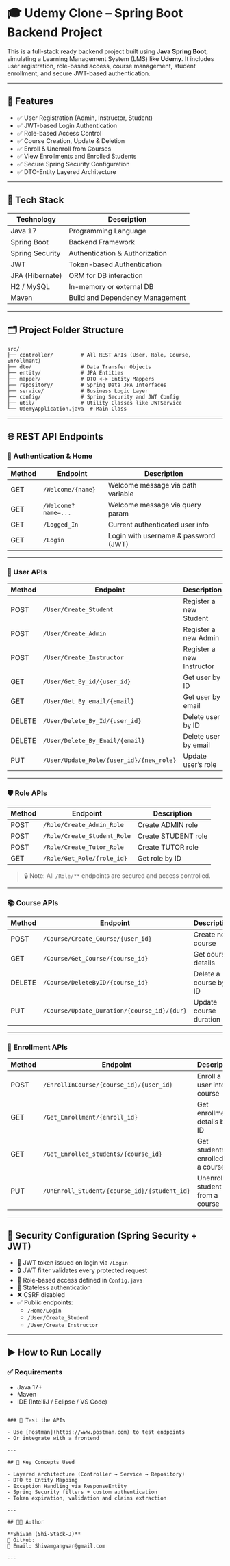 
# 🎓 Udemy Clone – Spring Boot Backend Project

This is a full-stack ready backend project built using **Java Spring Boot**, simulating a Learning Management System (LMS) like **Udemy**. It includes user registration, role-based access, course management, student enrollment, and secure JWT-based authentication.

---

## 🚀 Features

- ✅ User Registration (Admin, Instructor, Student)
- ✅ JWT-based Login Authentication
- ✅ Role-based Access Control
- ✅ Course Creation, Update & Deletion
- ✅ Enroll & Unenroll from Courses
- ✅ View Enrollments and Enrolled Students
- ✅ Secure Spring Security Configuration
- ✅ DTO-Entity Layered Architecture

---

## 🧰 Tech Stack

| Technology      | Description                        |
|----------------|------------------------------------|
| Java 17         | Programming Language               |
| Spring Boot     | Backend Framework                  |
| Spring Security | Authentication & Authorization     |
| JWT             | Token-based Authentication         |
| JPA (Hibernate) | ORM for DB interaction             |
| H2 / MySQL      | In-memory or external DB           |
| Maven           | Build and Dependency Management    |

---

## 🗂️ Project Folder Structure

```
src/
├── controller/         # All REST APIs (User, Role, Course, Enrollment)
├── dto/                # Data Transfer Objects
├── entity/             # JPA Entities
├── mapper/             # DTO <-> Entity Mappers
├── repository/         # Spring Data JPA Interfaces
├── service/            # Business Logic Layer
├── config/             # Spring Security and JWT Config
├── util/               # Utility Classes like JWTService
└── UdemyApplication.java  # Main Class
```

---

## 🌐 REST API Endpoints

### 🔐 Authentication & Home

| Method | Endpoint             | Description                          |
|--------|----------------------|--------------------------------------|
| GET    | `/Welcome/{name}`    | Welcome message via path variable    |
| GET    | `/Welcome?name=...`  | Welcome message via query param      |
| GET    | `/Logged_In`         | Current authenticated user info      |
| GET    | `/Login`             | Login with username & password (JWT) |

---

### 👤 User APIs

| Method | Endpoint                                 | Description                         |
|--------|------------------------------------------|-------------------------------------|
| POST   | `/User/Create_Student`                   | Register a new Student              |
| POST   | `/User/Create_Admin`                     | Register a new Admin                |
| POST   | `/User/Create_Instructor`                | Register a new Instructor           |
| GET    | `/User/Get_By_id/{user_id}`              | Get user by ID                      |
| GET    | `/User/Get_By_email/{email}`             | Get user by email                   |
| DELETE | `/User/Delete_By_Id/{user_id}`           | Delete user by ID                   |
| DELETE | `/User/Delete_By_Email/{email}`          | Delete user by email                |
| PUT    | `/User/Update_Role/{user_id}/{new_role}` | Update user’s role                  |

---

### 🛡️ Role APIs

| Method | Endpoint                    | Description             |
|--------|-----------------------------|-------------------------|
| POST   | `/Role/Create_Admin_Role`   | Create ADMIN role       |
| POST   | `/Role/Create_Student_Role` | Create STUDENT role     |
| POST   | `/Role/Create_Tutor_Role`   | Create TUTOR role       |
| GET    | `/Role/Get_Role/{role_id}`  | Get role by ID          |

> 🔒 Note: All `/Role/**` endpoints are secured and access controlled.

---

### 📚 Course APIs

| Method | Endpoint                                      | Description                     |
|--------|-----------------------------------------------|---------------------------------|
| POST   | `/Course/Create_Course/{user_id}`             | Create new course               |
| GET    | `/Course/Get_Course/{course_id}`              | Get course details              |
| DELETE | `/Course/DeleteByID/{course_id}`              | Delete a course by ID           |
| PUT    | `/Course/Update_Duration/{course_id}/{dur}`   | Update course duration          |

---

### 📝 Enrollment APIs

| Method | Endpoint                                                      | Description                             |
|--------|---------------------------------------------------------------|-----------------------------------------|
| POST   | `/EnrollInCourse/{course_id}/{user_id}`                       | Enroll a user into a course             |
| GET    | `/Get_Enrollment/{enroll_id}`                                 | Get enrollment details by ID            |
| GET    | `/Get_Enrolled_students/{course_id}`                          | Get students enrolled in a course       |
| PUT    | `/UnEnroll_Student/{course_id}/{student_id}`                  | Unenroll a student from a course        |

---

## 🔐 Security Configuration (Spring Security + JWT)

- 🔑 JWT token issued on login via `/Login`
- 🔒 JWT filter validates every protected request
- 👥 Role-based access defined in `Config.java`
- 🔐 Stateless authentication
- ❌ CSRF disabled
- ✅ Public endpoints:
  - `/Home/Login`
  - `/User/Create_Student`
  - `/User/Create_Instructor`

---

## ▶️ How to Run Locally

### ✅ Requirements

- Java 17+
- Maven
- IDE (IntelliJ / Eclipse / VS Code)
```

### 🧪 Test the APIs

- Use [Postman](https://www.postman.com) to test endpoints
- Or integrate with a frontend

---

## 🧠 Key Concepts Used

- Layered architecture (Controller → Service → Repository)
- DTO to Entity Mapping
- Exception Handling via ResponseEntity
- Spring Security filters + custom authentication
- Token expiration, validation and claims extraction

---

## 🧑‍💻 Author

**Shivam (Shi-Stack-J)**  
🔗 GitHub: 
📧 Email: Shivamgangwar@gmail.com

---
